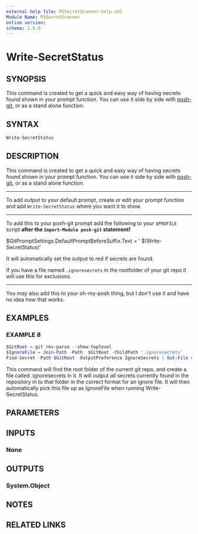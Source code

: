 ```yaml
---
external help file: PSSecretScanner-help.xml
Module Name: PSSecretScanner
online version:
schema: 2.0.0
---
```


# Write-SecretStatus

## SYNOPSIS

This command is created to get a quick and easy way of having secrets found shown in your prompt function.
You can use it side by side with [posh-git](https://github.com/dahlbyk/posh-git), or as a stand alone function.

## SYNTAX

```PowerShell
Write-SecretStatus
```

## DESCRIPTION

This command is created to get a quick and easy way of having secrets found shown in your prompt function.
You can use it side by side with [posh-git](https://github.com/dahlbyk/posh-git), or as a stand alone function.

---

To add output to your default prompt, create or edit your prompt function and add `Write-SecretStatus` where you want it to show.

---

To add this to your posh-git prompt add the following to your `$PROFILE` script **after the `Import-Module posh-git` statement!**

$GitPromptSettings.DefaultPromptBeforeSuffix.Text = ' $(Write-SecretStatus)'

It will automatically set the output to red if secrets are found.

If you have a file named `.ignoresecrets` in the rootfolder of your git repo it will use this for exclusions.

---

You _may_ also add this to your oh-my-posh thing, but I don't use it and have no idea how that works.

## EXAMPLES

### EXAMPLE 8

```PowerShell
$GitRoot = git rev-parse --show-toplevel
$IgnoreFile = Join-Path -Path  $GitRoot -ChildPath '.ignoresecrets'
Find-Secret -Path $GitRoot -OutputPreference IgnoreSecrets | Out-File $IgnoreFile -Force
```

This command will find the root folder of the current git repo,
and create a file called .ignoresecrets in it.
It will output _all_ secrets currently found in the repository in to that folder in the correct format for an ignore file.
It will then automatically pick this file up as IgnoreFile when running Write-SecretStatus.

## PARAMETERS

## INPUTS

### None

## OUTPUTS

### System.Object

## NOTES

## RELATED LINKS
